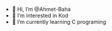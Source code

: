- 👋 Hi, I’m @Ahmet-Baha
- 👀 I’m interested in Kod
- 🌱 I’m currently learning C programing

<!---
Ahmet-Baha/Ahmet-Baha is a ✨ special ✨ repository because its `README.md` (this file) appears on your GitHub profile.
You can click the Preview link to take a look at your changes.
--->
